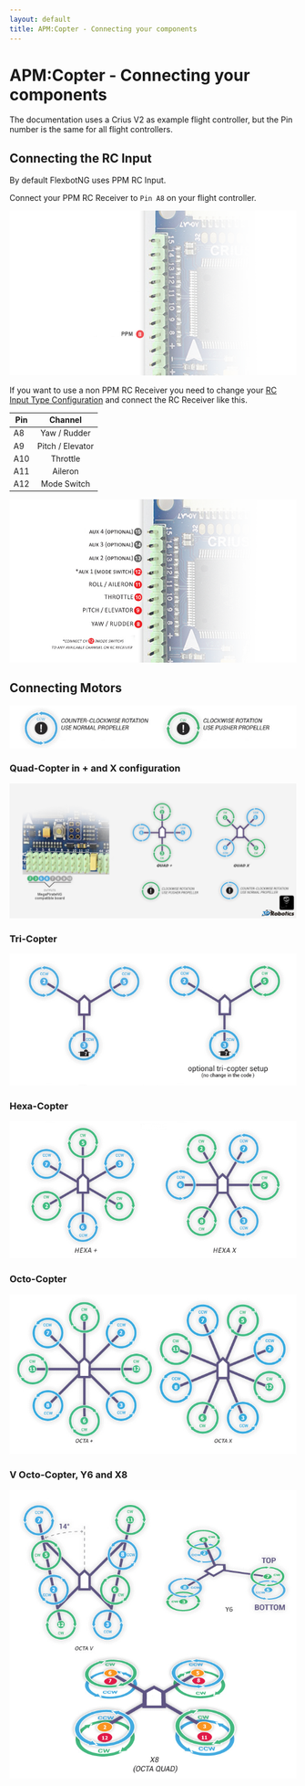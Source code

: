```yaml
---
layout: default
title: APM:Copter - Connecting your components
---
```


# APM:Copter - Connecting your components

The documentation uses a Crius V2 as example flight controller,
but the Pin number is the same for all flight controllers.

## Connecting the RC Input

By default FlexbotNG uses PPM RC Input.

Connect your PPM RC Receiver to ```Pin A8``` on your flight controller.

![RC Channels no PPM](../images/connecting_components_rcchannels_ppm.png)

If you want to use a non PPM RC Receiver you need to change your [RC Input Type Configuration](general_configuration#rc_input_type_configuration)
and connect the RC Receiver like this.

| Pin  | Channel          |
| -----|:----------------:|
| A8   | Yaw / Rudder     |
| A9   | Pitch / Elevator |
| A10  | Throttle         |
| A11  | Aileron          |
| A12  | Mode Switch      |

![RC Channels](../images/connecting_components_copter_rcchannels.png)

## Connecting Motors

![Rotation informations](../images/connecting_components_copter_motors_rotation.png)

### Quad-Copter in + and X configuration
![Motor for Quad Copter](../images/connecting_components_copter_motors_quad.png)

### Tri-Copter
![Motor and Servo for Tri Copter](../images/connecting_components_copter_motors_tri.png)

### Hexa-Copter
![Motor for Hexa Copter](../images/connecting_components_copter_motors_hexa.png)

### Octo-Copter
![Motor for Octo Copter](../images/connecting_components_copter_motors_octo.png)

### V Octo-Copter, Y6 and X8
![Motor for Octo Copter](../images/connecting_components_copter_motors_special.png)